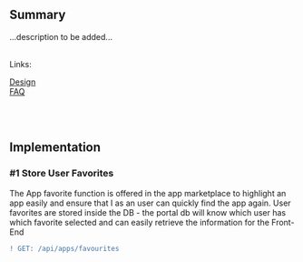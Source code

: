 ## Summary

...description to be added...
<br>
<br>

Links:

[Design](</docs/App(s)/Marketplace/Design.md>)  
[FAQ](</docs/App(s)/Marketplace/FAQ.md>)

<br>
<br>

## Implementation

### #1 Store User Favorites

The App favorite function is offered in the app marketplace to highlight an app easily and ensure that I as an user can quickly find the app again.
User favorites are stored inside the DB - the portal db will know which user has which favorite selected and can easily retrieve the information for the Front-End
<br>

```diff
! GET: /api/apps/favourites
```

<br>
<br>
